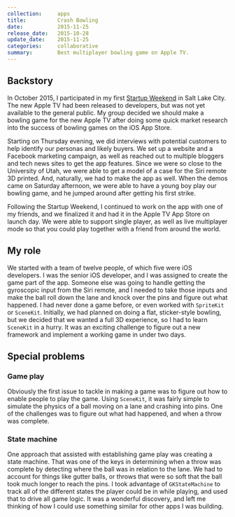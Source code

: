 ```yaml
---
collection:     apps
title:          Crash Bowling
date:           2015-11-25
release_date:   2015-10-28
update_date:    2015-11-25
categories:     collaborative
summary:        Best multiplayer bowling game on Apple TV.
---
```


## Backstory
In October 2015, I participated in my first [Startup Weekend]() in Salt Lake City. The new Apple TV had been released to developers, but was not yet available to the general public. My group decided we should make a bowling game for the new Apple TV after doing some quick market research into the success of bowling games on the iOS App Store.

Starting on Thursday evening, we did interviews with potential customers to help identify our personas and likely buyers. We set up a website and a Facebook marketing campaign, as well as reached out to multiple bloggers and tech news sites to get the app features. Since we were so close to the University of Utah, we were able to get a model of a case for the Siri remote 3D printed. And, naturally, we had to make the app as well. When the demos came on Saturday afternoon, we were able to have a young boy play our bowling game, and he jumped around after getting his first strike.

Following the Startup Weekend, I continued to work on the app with one of my friends, and we finalized it and had it in the Apple TV App Store on launch day. We were able to support single player, as well as live multiplayer mode so that you could play together with a friend from around the world.

## My role
We started with a team of twelve people, of which five were iOS developers. I was the senior iOS developer, and I was assigned to create the game part of the app. Someone else was going to handle getting the gyroscopic input from the Siri remote, and I needed to take those inputs and make the ball roll down the lane and knock over the pins and figure out what happened. I had never done a game before, or even worked with `SpriteKit` or `SceneKit`. Initially, we had planned on doing a flat, sticker-style bowling, but we decided that we wanted a full 3D experience, so I had to learn `SceneKit` in a hurry. It was an exciting challenge to figure out a new framework and implement a working game in under two days.

## Special problems

### Game play
Obviously the first issue to tackle in making a game was to figure out how to enable people to play the game. Using `SceneKit`, it was fairly simple to simulate the physics of a ball moving on a lane and crashing into pins. One of the challenges was to figure out what had happened, and when a throw was complete.

### State machine
One approach that assisted with establishing game play was creating a state machine. That was one of the keys in determining when a throw was complete by detecting where the ball was in relation to the lane. We had to account for things like gutter balls, or throws that were so soft that the ball took much longer to reach the pins. I took advantage of `GKStateMachine` to track all of the different states the player could be in while playing, and used that to drive all game logic. It was a wonderful discovery, and left me thinking of how I could use something similar for other apps I was building.
